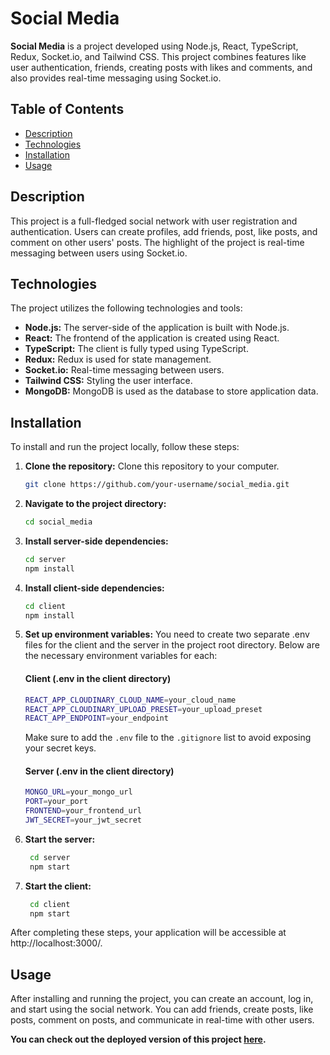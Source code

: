 # Social Media

**Social Media** is a project developed using Node.js, React, TypeScript, Redux, Socket.io, and Tailwind CSS. This project combines features like user authentication, friends, creating posts with likes and comments, and also provides real-time messaging using Socket.io.

## Table of Contents
- [Description](#description)
- [Technologies](#technologies)
- [Installation](#installation)
- [Usage](#usage)

## Description
This project is a full-fledged social network with user registration and authentication. Users can create profiles, add friends, post, like posts, and comment on other users' posts. The highlight of the project is real-time messaging between users using Socket.io.

## Technologies
The project utilizes the following technologies and tools:
- **Node.js:** The server-side of the application is built with Node.js.
- **React:** The frontend of the application is created using React.
- **TypeScript:** The client is fully typed using TypeScript.
- **Redux:** Redux is used for state management.
- **Socket.io:** Real-time messaging between users.
- **Tailwind CSS:** Styling the user interface.
- **MongoDB:** MongoDB is used as the database to store application data.

## Installation
To install and run the project locally, follow these steps:

1. **Clone the repository:** Clone this repository to your computer.
   ```bash
   git clone https://github.com/your-username/social_media.git

2. **Navigate to the project directory:**
   ```bash
   cd social_media

3. **Install server-side dependencies:**
   ```bash
   cd server
   npm install

4. **Install client-side dependencies:**
   ```bash
   cd client
   npm install

5. **Set up environment variables:** You need to create two separate .env files for the client and the server in the project root directory. Below are the necessary environment variables for each: 
   #### Client (.env in the client directory) 
      ```bash
      REACT_APP_CLOUDINARY_CLOUD_NAME=your_cloud_name
      REACT_APP_CLOUDINARY_UPLOAD_PRESET=your_upload_preset
      REACT_APP_ENDPOINT=your_endpoint
      ```
   Make sure to add the `.env` file to the `.gitignore` list to avoid exposing your secret keys.
   #### Server (.env in the client directory) 
      ```bash
      MONGO_URL=your_mongo_url
      PORT=your_port
      FRONTEND=your_frontend_url
      JWT_SECRET=your_jwt_secret


6. **Start the server:**
   ```bash
    cd server
    npm start
   
7. **Start the client:**
   ```bash
    cd client
    npm start

After completing these steps, your application will be accessible at http://localhost:3000/.

## Usage

After installing and running the project, you can create an account, log in, and start using the social network. You can add friends, create posts, like posts, comment on posts, and communicate in real-time with other users.

**You can check out the deployed version of this project [here](https://social-media-sergey325.vercel.app/).**
